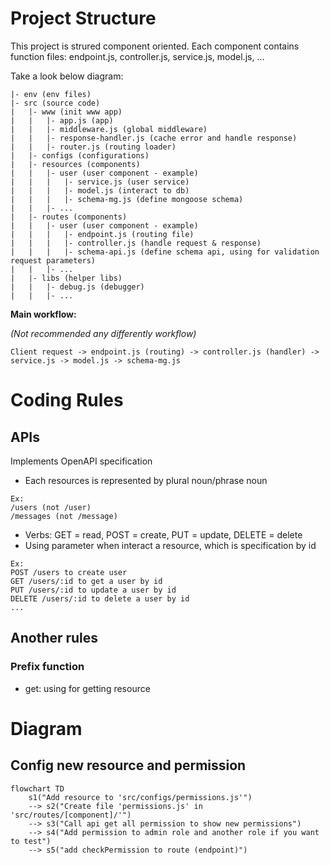 # Project Structure
This project is strured component oriented. Each component contains function files: endpoint.js, controller.js, service.js, model.js, ...

Take a look below diagram:
```
|- env (env files)
|- src (source code)
|   |- www (init www app)
|   |   |- app.js (app)
|   |   |- middleware.js (global middleware)
|   |   |- response-handler.js (cache error and handle response)
|   |   |- router.js (routing loader)
|   |- configs (configurations)
|   |- resources (components)
|   |   |- user (user component - example)
|   |   |   |- service.js (user service)
|   |   |   |- model.js (interact to db)
|   |   |   |- schema-mg.js (define mongoose schema)
|   |   |- ...
|   |- routes (components)
|   |   |- user (user component - example)
|   |   |   |- endpoint.js (routing file)
|   |   |   |- controller.js (handle request & response)
|   |   |   |- schema-api.js (define schema api, using for validation request parameters)
|   |   |- ...
|   |- libs (helper libs)
|   |   |- debug.js (debugger)
|   |   |- ...
```

**Main workflow:**

*(Not recommended any differently workflow)*
```
Client request -> endpoint.js (routing) -> controller.js (handler) -> service.js -> model.js -> schema-mg.js
```

# Coding Rules
## APIs
Implements OpenAPI specification
- Each resources is represented by plural noun/phrase noun
```
Ex: 
/users (not /user)
/messages (not /message)
```
- Verbs: GET = read, POST = create, PUT = update, DELETE = delete
- Using parameter when interact a resource, which is specification by id
```
Ex:
POST /users to create user
GET /users/:id to get a user by id
PUT /users/:id to update a user by id
DELETE /users/:id to delete a user by id
...
```
## Another rules
### Prefix function
- get: using for getting resource


# Diagram
## Config new resource and permission
```mermaid
flowchart TD
    s1("Add resource to 'src/configs/permissions.js'")
    --> s2("Create file 'permissions.js' in 'src/routes/[component]/'")
    --> s3("Call api get all permission to show new permissions")
    --> s4("Add permission to admin role and another role if you want to test")
    --> s5("add checkPermission to route (endpoint)")
```
